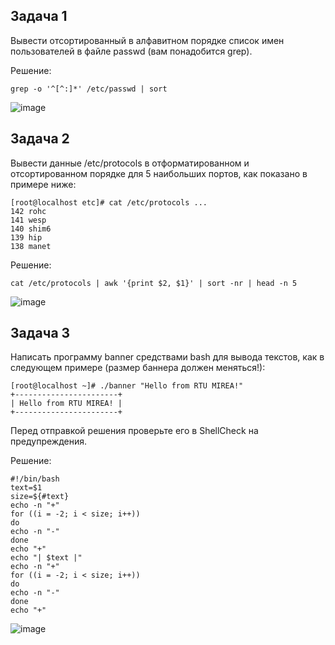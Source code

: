 
## Задача 1

Вывести отсортированный в алфавитном порядке список имен пользователей в файле passwd (вам понадобится grep).

Решение:
```
grep -o '^[^:]*' /etc/passwd | sort
```
![image](https://github.com/user-attachments/assets/afaf371f-97b3-48a6-8cc5-f3977dd0c26d)


## Задача 2

Вывести данные /etc/protocols в отформатированном и отсортированном порядке для 5 наибольших портов, как показано в примере ниже:

```
[root@localhost etc]# cat /etc/protocols ...
142 rohc
141 wesp
140 shim6
139 hip
138 manet
```

Решение:
```
cat /etc/protocols | awk '{print $2, $1}' | sort -nr | head -n 5
```
![image](https://github.com/user-attachments/assets/8cff1223-52e6-4075-9392-d40807e7fe57)

## Задача 3

Написать программу banner средствами bash для вывода текстов, как в следующем примере (размер баннера должен меняться!):

```
[root@localhost ~]# ./banner "Hello from RTU MIREA!"
+-----------------------+
| Hello from RTU MIREA! |
+-----------------------+
```

Перед отправкой решения проверьте его в ShellCheck на предупреждения.

Решение:
```
#!/bin/bash
text=$1
size=${#text}
echo -n "+"
for ((i = -2; i < size; i++))
do
echo -n "-"
done
echo "+"
echo "| $text |"
echo -n "+"
for ((i = -2; i < size; i++))
do
echo -n "-"
done
echo "+"
```
![image](https://github.com/user-attachments/assets/e9f16f9e-1db4-4f13-b656-e5b7165aef78)


